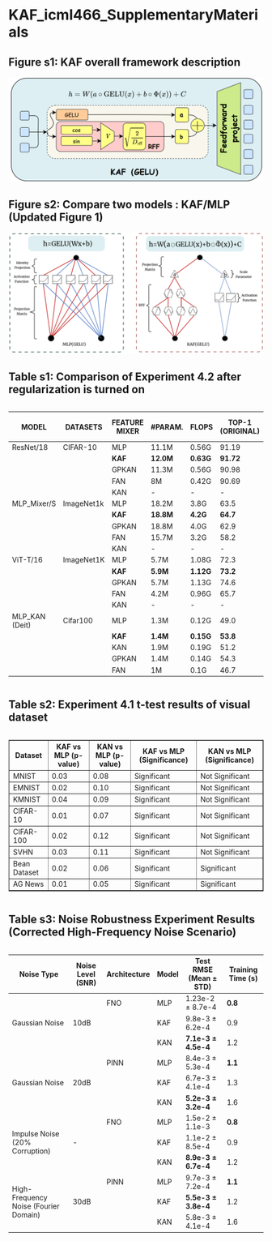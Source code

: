 # KAF_icml466_SupplementaryMaterials

## Figure s1: KAF overall framework description
<div style="text-align: center;">
  <img src="52f6809f27580c5ea8f3fd07300cd9e.png" alt="Updated Figure 2">
</div>

## Figure s2: Compare two models : KAF/MLP  (Updated Figure 1)
<div style="text-align: center;">
  <img src="d606489092e79771354d571860fd459.png" alt="Updated picture of the knowledge graph">
</div>

## Table s1: Comparison of Experiment 4.2 after regularization is turned on

<div style="display: flex; justify-content: center;">
  <table>
    <thead>
      <tr>
        <th>MODEL</th>
        <th>DATASETS</th>
        <th>FEATURE MIXER</th>
        <th>#PARAM.</th>
        <th>FLOPS</th>
        <th>TOP-1 (ORIGINAL)</th>
        <th>TOP-1 (W/ REG.)</th>
      </tr>
    </thead>
    <tbody>
      <tr>
        <td>ResNet/18</td>
        <td>CIFAR-10</td>
        <td>MLP</td>
        <td>11.1M</td>
        <td>0.56G</td>
        <td>91.19</td>
        <td>91.32</td>
      </tr>
      <tr>
        <td></td>
        <td></td>
        <td><b>KAF</b></td>
        <td><b>12.0M<b></td>
        <td><b>0.63G<b></td>
        <td><b>91.72<b></td>
        <td><b>91.88<b></td>
      </tr>
      <tr>
        <td></td>
        <td></td>
        <td>GPKAN</td>
        <td>11.3M</td>
        <td>0.56G</td>
        <td>90.98</td>
        <td>91.15</td>
      </tr>
      <tr>
        <td></td>
        <td></td>
        <td>FAN</td>
        <td>8M</td>
        <td>0.42G</td>
        <td>90.69</td>
        <td>90.82</td>
      </tr>
      <tr>
        <td></td>
        <td></td>
        <td>KAN</td>
        <td>-</td>
        <td>-</td>
        <td>-</td>
        <td>-</td>
      </tr>
      <tr>
        <td>MLP_Mixer/S</td>
        <td>ImageNet1k</td>
        <td>MLP</td>
        <td>18.2M</td>
        <td>3.8G</td>
        <td>63.5</td>
        <td>63.7</td>
      </tr>
      <tr>
        <td></td>
        <td></td>
        <td><b>KAF</b></td>
        <td><b>18.8M<b></td>
        <td><b>4.2G<b></td>
        <td><b>64.7<b></td>
        <td><b>65.0<b></td>
      </tr>
      <tr>
        <td></td>
        <td></td>
        <td>GPKAN</td>
        <td>18.8M</td>
        <td>4.0G</td>
        <td>62.9</td>
        <td>63.2</td>
      </tr>
      <tr>
        <td></td>
        <td></td>
        <td>FAN</td>
        <td>15.7M</td>
        <td>3.2G</td>
        <td>58.2</td>
        <td>58.6</td>
      </tr>
      <tr>
        <td></td>
        <td></td>
        <td>KAN</td>
        <td>-</td>
        <td>-</td>
        <td>-</td>
        <td>-</td>
      </tr>
      <tr>
        <td>ViT-T/16</td>
        <td>ImageNet1K</td>
        <td>MLP</td>
        <td>5.7M</td>
        <td>1.08G</td>
        <td>72.3</td>
        <td>72.5</td>
      </tr>
      <tr>
        <td></td>
        <td></td>
        <td><b>KAF</b></td>
        <td><b>5.9M<b></td>
        <td><b>1.12G<b></td>
        <td><b>73.2<b></td>
        <td><b>73.5<b></td>
      </tr>
      <tr>
        <td></td>
        <td></td>
        <td>GPKAN</td>
        <td>5.7M</td>
        <td>1.13G</td>
        <td>74.6</td>
        <td>74.8</td>
      </tr>
      <tr>
        <td></td>
        <td></td>
        <td>FAN</td>
        <td>4.2M</td>
        <td>0.96G</td>
        <td>65.7</td>
        <td>66.0</td>
      </tr>
      <tr>
        <td></td>
        <td></td>
        <td>KAN</td>
        <td>-</td>
        <td>-</td>
        <td>-</td>
        <td>-</td>
      </tr>
      <tr>
        <td>MLP_KAN (Deit)</td>
        <td>Cifar100</td>
        <td>MLP</td>
        <td>1.3M</td>
        <td>0.12G</td>
        <td>49.0</td>
        <td>49.3</td>
      </tr>
      <tr>
        <td></td>
        <td></td>
        <td><b>KAF</b></td>
        <td><b>1.4M<b></td>
        <td><b>0.15G<b></td>
        <td><b>53.8<b></td>
        <td><b>54.2<b></td>
      </tr>
      <tr>
        <td></td>
        <td></td>
        <td>KAN</td>
        <td>1.9M</td>
        <td>0.19G</td>
        <td>51.2</td>
        <td>51.6</td>
      </tr>
      <tr>
        <td></td>
        <td></td>
        <td>GPKAN</td>
        <td>1.4M</td>
        <td>0.14G</td>
        <td>54.3</td>
        <td>54.6</td>
      </tr>
      <tr>
        <td></td>
        <td></td>
        <td>FAN</td>
        <td>1M</td>
        <td>0.1G</td>
        <td>46.7</td>
        <td>47.1</td>
      </tr>
    </tbody>
  </table>
</div>

## Table s2: Experiment 4.1 t-test results of visual dataset

<div style="display: flex; justify-content: center;">
  <table border="1" cellpadding="8" cellspacing="0">
    <thead>
      <tr>
        <th>Dataset</th>
        <th>KAF vs MLP (p-value)</th>
        <th>KAN vs MLP (p-value)</th>
        <th>KAF vs MLP (Significance)</th>
        <th>KAN vs MLP (Significance)</th>
      </tr>
    </thead>
    <tbody>
      <tr>
        <td>MNIST</td>
        <td>0.03</td>
        <td>0.08</td>
        <td>Significant</td>
        <td>Not Significant</td>
      </tr>
      <tr>
        <td>EMNIST</td>
        <td>0.02</td>
        <td>0.10</td>
        <td>Significant</td>
        <td>Not Significant</td>
      </tr>
      <tr>
        <td>KMNIST</td>
        <td>0.04</td>
        <td>0.09</td>
        <td>Significant</td>
        <td>Not Significant</td>
      </tr>
      <tr>
        <td>CIFAR-10</td>
        <td>0.01</td>
        <td>0.07</td>
        <td>Significant</td>
        <td>Not Significant</td>
      </tr>
      <tr>
        <td>CIFAR-100</td>
        <td>0.02</td>
        <td>0.12</td>
        <td>Significant</td>
        <td>Not Significant</td>
      </tr>
      <tr>
        <td>SVHN</td>
        <td>0.03</td>
        <td>0.11</td>
        <td>Significant</td>
        <td>Not Significant</td>
      </tr>
      <tr>
        <td>Bean Dataset</td>
        <td>0.02</td>
        <td>0.06</td>
        <td>Significant</td>
        <td>Significant</td>
      </tr>
      <tr>
        <td>AG News</td>
        <td>0.01</td>
        <td>0.05</td>
        <td>Significant</td>
        <td>Significant</td>
      </tr>
    </tbody>
  </table>
</div>

## Table s3: Noise Robustness Experiment Results (Corrected High-Frequency Noise Scenario)

<div style="display: flex; justify-content: center;">
  <table>
    <thead>
      <tr>
        <th>Noise Type</th>
        <th>Noise Level (SNR)</th>
        <th>Architecture</th>
        <th>Model</th>
        <th>Test RMSE (Mean ± STD)</th>
        <th>Training Time (s)</th>
      </tr>
    </thead>
    <tbody>
      <Gaussian Noise 10dB>
      <tr>
        <td rowspan="3">Gaussian Noise</td>
        <td rowspan="3">10dB</td>
        <td>FNO</td>
        <td>MLP</td>
        <td>1.23e-2 ± 8.7e-4</td>
        <td><strong>0.8</strong></td>
      </tr>
      <tr>
        <td></td>
        <td>KAF</td>
        <td>9.8e-3 ± 6.2e-4</td>
        <td>0.9</td>
      </tr>
      <tr>
        <td></td>
        <td>KAN</td>
        <td><strong>7.1e-3 ± 4.5e-4</strong></td>
        <td>1.2</td>
      </tr>
      <Gaussian Noise 20dB>
      <tr>
        <td rowspan="3">Gaussian Noise</td>
        <td rowspan="3">20dB</td>
        <td>PINN</td>
        <td>MLP</td>
        <td>8.4e-3 ± 5.3e-4</td>
        <td><strong>1.1</strong></td>
      </tr>
      <tr>
        <td></td>
        <td>KAF</td>
        <td>6.7e-3 ± 4.1e-4</td>
        <td>1.3</td>
      </tr>
      <tr>
        <td></td>
        <td>KAN</td>
        <td><strong>5.2e-3 ± 3.2e-4</strong></td>
        <td>1.6</td>
      </tr>
      <Impulse Noise>
      <tr>
        <td rowspan="3">Impulse Noise (20% Corruption)</td>
        <td rowspan="3">-</td>
        <td>FNO</td>
        <td>MLP</td>
        <td>1.5e-2 ± 1.1e-3</td>
        <td><strong>0.8</strong></td>
      </tr>
      <tr>
        <td></td>
        <td>KAF</td>
        <td>1.1e-2 ± 8.5e-4</td>
        <td>0.9</td>
      </tr>
      <tr>
        <td></td>
        <td>KAN</td>
        <td><strong>8.9e-3 ± 6.7e-4</strong></td>
        <td>1.2</td>
      </tr> 
      <High-Frequency Noise>
      <tr>
        <td rowspan="3">High-Frequency Noise (Fourier Domain)</td>
        <td rowspan="3">30dB</td>
        <td>PINN</td>
        <td>MLP</td>
        <td>9.7e-3 ± 7.2e-4</td>
        <td><strong>1.1</strong></td>
      </tr>
      <tr>
        <td></td>
        <td>KAF</td>
        <td><strong>5.5e-3 ± 3.8e-4</strong></td>
        <td>1.2</td>
      </tr>
      <tr>
        <td></td>
        <td>KAN</td>
        <td>5.8e-3 ± 4.1e-4</td>
        <td>1.6</td>
      </tr>
    </tbody>
  </table>
</div>
